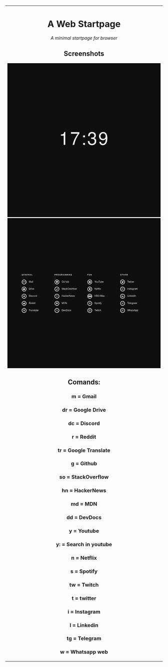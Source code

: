 <table align="center"><tr><td align="center" width="9999">

# A Web Startpage

*A minimal startpage for browser*

## Screenshots 

![Screenshot](assets/screenshot1.png)
![Screenshot](assets/screenshot2.png)

## Comands:
  ### m = Gmail
  ### dr = Google Drive
  ### dc = Discord
  ### r = Reddit
  ### tr = Google Translate
  ### g = Github
  ### so = StackOverflow
  ### hn = HackerNews
  ### md = MDN
  ### dd = DevDocs
  ### y = Youtube
  ### y: = Search in youtube
  ### n = Netflix
  ### s = Spotify
  ### tw = Twitch
  ### t = twitter
  ### i = Instagram
  ### l = Linkedin
  ### tg = Telegram
  ### w = Whatsapp web
